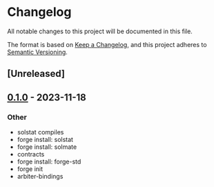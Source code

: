 # Changelog
All notable changes to this project will be documented in this file.

The format is based on [Keep a Changelog](https://keepachangelog.com/en/1.0.0/),
and this project adheres to [Semantic Versioning](https://semver.org/spec/v2.0.0.html).

## [Unreleased]

## [0.1.0](https://github.com/primitivefinance/arbiter/releases/tag/arbiter-bindings-v0.1.0) - 2023-11-18

### Other
- solstat compiles
- forge install: solstat
- forge install: solmate
- contracts
- forge install: forge-std
- forge init
- arbiter-bindings
